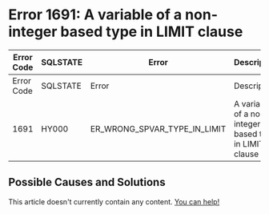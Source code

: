
# Error 1691: A variable of a non-integer based type in LIMIT clause


| Error Code | SQLSTATE | Error | Description |
| --- | --- | --- | --- |
| Error Code | SQLSTATE | Error | Description |
| 1691 | HY000 | ER_WRONG_SPVAR_TYPE_IN_LIMIT | A variable of a non-integer based type in LIMIT clause |




## Possible Causes and Solutions


This article doesn't currently contain any content. [You can help!](/kb/en/writing-and-editing-knowledge-base-articles/)

